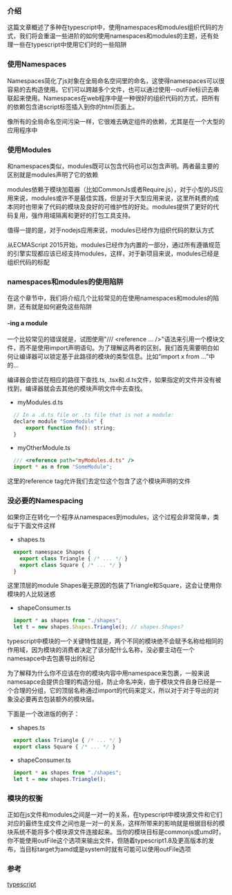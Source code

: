 ### 介绍

这篇文章概述了多种在typescript中，使用namespaces和modules组织代码的方式，我们将会重温一些进阶的如何使用namespaces和modules的主题，还有处理一些在typescript中使用它们时的一些陷阱

### 使用Namespaces

Namespaces简化了js对象在全局命名空间里的命名，这使得namespaces可以很容易的去构造使用。它们可以跨越多个文件，也可以通过使用--outFile标识去串联起来使用。Namespaces在web程序中是一种很好的组织代码的方式，把所有的依赖包含进script标签插入到你的html页面上。

像所有的全局命名空间污染一样，它很难去确定组件的依赖，尤其是在一个大型的应用程序中


### 使用Modules

和namespaces类似，modules既可以包含代码也可以包含声明。两者最主要的区别就是modules声明了它的依赖

modules依赖于模块加载器（比如CommonJs或者Require.js），对于小型的JS应用来说，modules或许不是最佳实践，但是对于大型应用来说，这里所耗费的成本同时也带来了代码的模块及良好的可维护性的好处。modules提供了更好的代码复用，强作用域隔离和更好的打包工具支持。

值得一提的是，对于nodejs应用来说，modules已经作为组织代码的默认方式

从ECMAScript 2015开始，modules已经作为内置的一部分，通过所有遵循规范的引擎实现都应该已经支持modules，这样，对于新项目来说，modules已经是组织代码的标配

### namespaces和modules的使用陷阱

在这个章节中，我们将介绍几个比较常见的在使用namespaces和modules的陷阱，还有就是如何避免这些陷阱

#### <reference>-ing a module

一个比较常见的错误就是，试图使用"/// <reference ... />"语法来引用一个模块文件，而不是使用import声明语句。为了理解这两者的区别，我们首先需要明白如何让编译器可以锁定基于此路径的模块的类型信息。比如“import x from ...”中的...

编译器会尝试在相应的路径下查找.ts, .tsx和.d.ts文件，如果指定的文件并没有被找到，编译器就会去其他的模块声明文件中去查找。

  - myModules.d.ts

  ```javascript
    // In a .d.ts file or .ts file that is not a module:
    declare module "SomeModule" {
        export function fn(): string;
    }
  ```

  - myOtherModule.ts

  ```javascript
    /// <reference path="myModules.d.ts" />
    import * as m from "SomeModule";
  ```

  这里的reference tag允许我们去定位这个包含了这个模块声明的文件

  
### 没必要的Namespacing

如果你正在转化一个程序从namespaces到modules，这个过程会非常简单，类似于下面文件这样

  - shapes.ts

  ```javascript
    export namespace Shapes {
      export class Triangle { /* ... */ }
      export class Square { /* ... */ }
    }
  ```

这里顶层的module Shapes毫无原因的包装了Triangle和Square，这会让使用你模块的人比较迷惑

  - shapeConsumer.ts

  ```javascript
    import * as shapes from "./shapes";
    let t = new shapes.Shapes.Triangle(); // shapes.Shapes?
  ```

typescript中模块的一个关键特性就是，两个不同的模块绝不会赋予名称给相同的作用域，因为模块的消费者决定了该分配什么名称，没必要主动在一个namesapce中去包裹导出的标记

为了解释为什么你不应该在你的模块内容中用namespace来包裹，一般来说namesapce会提供合理的构造分组，防止命名冲突，由于模块文件自身已经是一个合理的分组，它的顶层名称通过import的代码来定义，所以对于对于导出的对象没必要再去包装额外的模块层。

下面是一个改进版的例子：

  - shapes.ts

  ```javascript
    export class Triangle { /* ... */ }
    export class Square { /* ... */ }
  ```

  - shapeConsumer.ts

  ```javascript
    import * as shapes from "./shapes";
    let t = new shapes.Triangle();
  ```

### 模块的权衡

正如在js文件和modules之间是一对一的关系，在typescript中模块源文件和它们对应的最终生成文件之间也是一对一的关系，这样所带来的影响就是根据目标的模块系统不能将多个模块源文件连接起来。当你的模块目标是commonjs或umd时，你不能使用outFile这个选项来输出文件，但随着typescript1.8及更高版本的发布，当目标target为amd或是system时就有可能可以使用outFile选项

### 参考

[typescript](https://www.typescriptlang.org/docs/handbook/namespaces-and-modules.html)